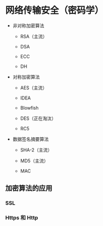 # 网络传输安全（密码学）

- 非对称加密算法
  
  - RSA（主流）
  
  - DSA
  
  - ECC
  
  - DH

- 对称加密算法
  
  - AES（主流）
  
  - IDEA
  
  - Blowfish
  
  - DES（正在淘汰）
  
  - RC5

- 数据签名摘要算法
  
  - SHA-2（主流）
  
  - MD5（主流）
  
  - MAC

## 加密算法的应用

### SSL

### Https 和 Http


